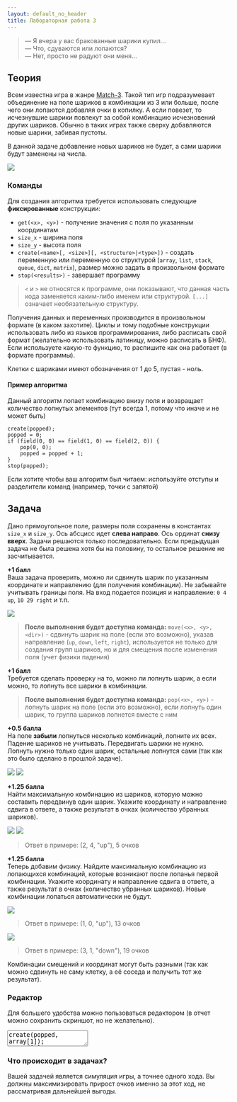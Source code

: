 ```yaml
---
layout: default_no_header
title: Лабораторная работа 3
---
```


> — Я вчера у вас бракованные шарики купил...  
> — Что, сдуваются или лопаются?  
> — Нет, просто не радуют они меня...

## Теория

Всем известна игра в жанре [Match-3]({{site.baseurl}}/ifmsh/lab-3-game). Такой тип игр подразумевает объединение на поле шариков в комбинации из 3 или больше,
после чего они лопаются добавляя очки в копилку. А если повезет, то исчезнувшие шарики повлекут за собой комбинацию исчезновений
других шариков. Обычно в таких играх также сверху добавляются новые шарики, забивая пустоты.

В данной задаче добавление новых шариков не будет, а сами шарики будут заменены на числа.

<img class="img-small" src="{{site.baseurl}}/resources/ifmsh/lab-3/07_demotivator.png">

### Команды

Для создания алгоритма требуется использовать следующие **фиксированные** конструкции:

- `get(<x>, <y>)` - получение значения с поля по указанным координатам
- `size_x` - ширина поля
- `size_y` - высота поля
- `create(<name>[, <size>][, <structure>|<type>])` - создать переменную или переменную со структурой (`array`, `list`, `stack`, `queue`, 
`dict`, `matrix`), размер можно задать в произвольном формате
- `stop(<results>)` - завершает программу

> `<` и `>` не относятся к программе, они показывают, что данная часть кода заменяется каким-либо именем или структурой.
> `[...]` означает необязательную структуру.

Получения данных и переменных производится в произвольном формате (в каком захотите). Циклы и тому подобные конструкции 
использовать либо из языков программирования, либо расписать свой формат (желательно использовать латиницу, можно расписать
в БНФ). Если используете какую-то функцию, то распишите как она работает (в формате программы).

Клетки с шариками имеют обозначения от 1 до 5, пустая - ноль.

#### Пример алгоритма

Данный алгоритм лопает комбинацию внизу поля и возвращает количество лопнутых элементов (тут всегда 1, потому что 
иначе и не может быть)

```
create(popped);
popped = 0;
if (field(0, 0) == field(1, 0) == field(2, 0)) {
    pop(0, 0);
    popped = popped + 1;
}
stop(popped);
```

Если хотите чтобы ваш алгоритм был читаем: используйте отступы и разделители команд (например, точки с запятой) 

## Задача

Дано прямоугольное поле, размеры поля сохранены в константах `size_x` и `size_y`. Ось абсцисс идет **слева направо**. Ось 
ординат **снизу вверх**. Задачи решаются только последовательно. Если предыдущая задача не была решена хотя бы на половину,
то остальное решение не засчитывается.

**+1 балл**  
Ваша задача проверить, можно ли сдвинуть шарик по указанным координате и направлению (для получения комбинации). Не забывайте
учитывать границы поля. На вход подается позиция и направление: `0 4 up`, `10 29 right` и т.п.

<img class="img-small" src="{{site.baseurl}}/resources/ifmsh/lab-3/00_zero_field.png">

> **После выполнения будет доступна команда:** `move(<x>, <y>, <dir>)` - сдвинуть шарик на поле (если это возможно), указав 
> направление (`up`, `down`, `left`, `right`), используется не только для создания групп шариков, но и для смещения после 
> изменения поля (учет физики падения)

**+1 балл**  
Требуется сделать проверку на то, можно ли лопнуть шарик, а если можно, то лопнуть все шарики в комбинации.

> **После выполнения будет доступна команда:** `pop(<x>, <y>)` - лопнуть шарик на поле (если это возможно), 
> если лопнуть один шарик, то группа шариков лопнется вместе с ним

**+0.5 балла**  
На поле **забыли** лопнуться несколько комбинаций, лопните их всех. Падение шариков не учитывать. 
Передвигать шарики не нужно. Лопнуть нужно только один шарик, остальные лопнутся сами (так как это было сделано в 
прошлой задаче). 

<img class="img-small" src="{{site.baseurl}}/resources/ifmsh/lab-3/01_first_field.png">
<img class="img-small" src="{{site.baseurl}}/resources/ifmsh/lab-3/02_first_field_sol.png">

**+1.25 балла**  
Найти максимальную комбинацию из шариков, которую можно составить передвинув один шарик. Укажите координату и 
направление сдвига в ответе, а также результат в очках (количество убранных шариков).

<img class="img-small" src="{{site.baseurl}}/resources/ifmsh/lab-3/03_second_field.png">
<img class="img-small" src="{{site.baseurl}}/resources/ifmsh/lab-3/04_second_field_sol.png">

> Ответ в примере: (2, 4, "up"), 5 очков

**+1.25 балла**  
Теперь добавим физику. Найдите максимальную комбинацию из лопающихся комбинаций, которые возникают после лопанья первой 
комбинации. Укажите координату и направление сдвига в ответе, а также результат в очках (количество убранных шариков).
Новые комбинации лопаться автоматически не будут.

<img src="{{site.baseurl}}/resources/ifmsh/lab-3/05_hard.png">

> Ответ в примере: (1, 0, "up"), 13 очков

<img src="{{site.baseurl}}/resources/ifmsh/lab-3/06_hard_2.png">

> Ответ в примере: (3, 1, "down"), 19 очков

Комбинации смещений и координат могут быть разными (так как можно сдвинуть не саму клетку, а её соседа и получить тот 
же результат).

### Редактор

Для большего удобства можно пользоваться редактором (в отчет можно сохранить скриншот, но не желательно).

<div class="code"><textarea class="code-editor">create(popped, array[1]);
popped[0] = 0;
if (field(0, 0) == field(1, 0) == field(2, 0)) {
    pop(0, 0);
    popped = popped[0] + 1;
}
stop("result", popped);</textarea></div>

### Что происходит в задачах?

Вашей задачей является симуляция игры, а точнее одного хода. Вы должны максимизировать прирост очков именно за этот ход, не
рассматривая дальнейшей выгоды.
